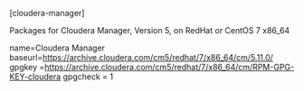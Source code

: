 [cloudera-manager]

Packages for Cloudera Manager, Version 5, on RedHat or CentOS 7 x86_64

name=Cloudera Manager baseurl=https://archive.cloudera.com/cm5/redhat/7/x86_64/cm/5.11.0/ gpgkey =https://archive.cloudera.com/cm5/redhat/7/x86_64/cm/RPM-GPG-KEY-cloudera
gpgcheck = 1

